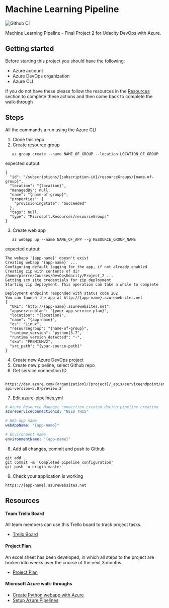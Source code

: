 # Machine Learning Pipeline

![Github CI](https://github.com/subaquatic-pierre/udacity-ml-pipeline-project/workflows/Github%20CI/badge.svg)

Machine Learning Pipeline - Final Project 2 for Udacity DevOps with Azure.

## Getting started

Before starting this project you should have the following:

- Azure account
- Azure DevOps organization
- Azure CLI

If you do not have these please follow the resources in the [Resources](#Resources) section to complete these actions and then come back to complete the walk-through

## Steps

All the commands a run using the Azure CLI

1. Clone this repo
2. Create resource group

```
   az group create --name NAME_OF_GROUP --location LOCATION_OF_GROUP
```

expected output:

```
{
  "id": "/subscriptions/{subscription-id}/resourceGroups/{name-of-group}",
  "location": "{location}",
  "managedBy": null,
  "name": "{name-of-group}",
  "properties": {
    "provisioningState": "Succeeded"
  },
  "tags": null,
  "type": "Microsoft.Resources/resourceGroups"
}
```

3. Create web app

```
   az webapp up --name NAME_OF_APP --g RESOURCE_GROUP_NAME
```

expected output:

```
The webapp '{app-name}' doesn't exist
Creating webapp '{app-name}' ...
Configuring default logging for the app, if not already enabled
Creating zip with contents of dir /home/pierre/Courses/DevOpsUdacity/Project_2 ...
Getting scm site credentials for zip deployment
Starting zip deployment. This operation can take a while to complete ...
Deployment endpoint responded with status code 202
You can launch the app at http://{app-name}.azurewebsites.net
{
  "URL": "http://{app-name}.azurewebsites.net",
  "appserviceplan": "{your-app-service-plan}",
  "location": "{location}",
  "name": "{app-name}",
  "os": "Linux",
  "resourcegroup": "{name-of-group}",
  "runtime_version": "python|3.7",
  "runtime_version_detected": "-",
  "sku": "PREMIUMV2",
  "src_path": "{your-source-path}"
}
```

4. Create new Azure DevOps project
5. Create new pipeline, select Github repo
6. Get service connection ID

```
   https://dev.azure.com/{organization}/{project}/_apis/serviceendpoint/endpoints?api-version=5.0-preview.2
```

7. Edit azure-pipelines.yml

```yaml
# Azure Resource Manager connection created during pipeline creation
azureServiceConnectionId: "NEED THIS"

# Web app name
webAppName: "{app-name}"

# Environment name
environmentName: "{app-name}"
```

8. Add all changes, commit and push to Github

```
git add .
git commit -m 'Completed pipeline configuration'
git push -u origin master
```

9. Check your application is working

```
https://{app-name}.azurewebsites.net
```

## Resources

#### Team Trello Board

All team members can use this Trello board to track project tasks.

- [Trello Board](https://trello.com/b/43FaIYZI/machine-learning-pipeline)

#### Project Plan

An excel sheet has been developed, in which all steps to the project are broken into weeks over the course of the next 3 months.

- [Project Plan](https://docs.google.com/spreadsheets/d/1zUXeUu7ceJ1TZbbRQ6UzTBJNdOCcpLiqsexRYvNkBF0/edit?usp=sharing)

#### Microsoft Azure walk-throughs

- [Create Python webapp with Azure](https://docs.microsoft.com/en-us/azure/devops/pipelines/ecosystems/python-webapp?view=azure-devops)
- [Setup Azure Pipelines](https://docs.microsoft.com/en-us/azure/devops/pipelines/repos/github?view=azure-devops&tabs=yaml)
